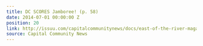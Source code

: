```yaml
---
title: DC SCORES Jamboree! (p. 58)
date: 2014-07-01 00:00:00 Z
position: 20
link: http://issuu.com/capitalcommunitynews/docs/east-of-the-river-magazine-july-201_2cc5c74640f144
source: Capital Community News
---
```


